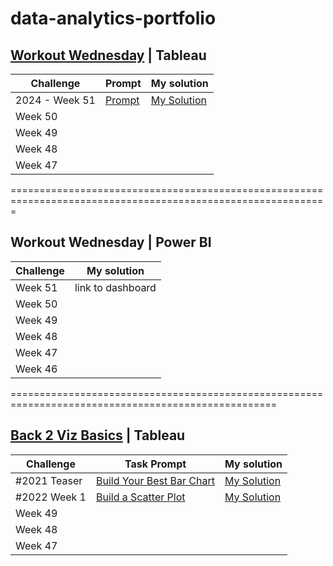 # data-analytics-portfolio

## [Workout Wednesday](https://workout-wednesday.com/) | Tableau     

Challenge | Prompt | My solution                     
--- | --- | ---                                 
2024 - Week 51 | [Prompt](https://workout-wednesday.com/2024w51tab/) | [My Solution](https://public.tableau.com/shared/93YXPDWZS?:display_count=n&:origin=viz_share_link)     
Week 50 |                                    
Week 49 |
Week 48 |
Week 47 |
=============================================================================================================
## Workout Wednesday | Power BI             
Challenge | My solution                     
--- | ---                                 
Week 51 | link to dashboard                 
Week 50 |                                    
Week 49 |
Week 48 |
Week 47 |
Week 46 |   
====================================================================================================
## [Back 2 Viz Basics](https://www.thetableaustudentguide.com/vizbasics) | Tableau              
Challenge | Task Prompt | My solution                     
--- | --- | ---                             
#2021 Teaser | [Build Your Best Bar Chart](https://data.world/back2vizbasics/2021teaser-build-your-best-bar-chart)  | [My Solution](https://public.tableau.com/views/B2VB-2021-Teaser/B2VB2021Teaser?:language=en-US&:sid=&:redirect=auth&:display_count=n&:origin=viz_share_link)
#2022 Week 1| [Build a Scatter Plot](https://data.world/back2vizbasics/2020week1-build-a-scatter-plot) | [My Solution](https://public.tableau.com/views/B2VB-2022-Week1/B2VB-2022-Week1?:language=en-US&:sid=&:redirect=auth&:display_count=n&:origin=viz_share_link)                               
Week 49 |
Week 48 |
Week 47 |

